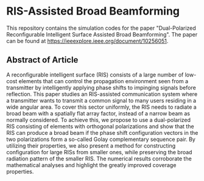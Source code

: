 # RIS-Assisted Broad Beamforming
This repository contains the simulation codes for the paper "Dual-Polarized Reconfigurable Intelligent Surface Assisted Broad Beamforming". The paper can be found at https://ieeexplore.ieee.org/document/10256051.

## Abstract of Article
A reconfigurable intelligent surface (RIS) consists of a large number of low-cost elements that can control the propagation environment seen from a transmitter by intelligently applying phase shifts to impinging signals before reflection. 
This paper studies an RIS-assisted communication system where a transmitter wants to transmit a common signal to many users residing in a wide angular area. To cover this sector uniformly, the RIS needs to radiate a broad beam with a spatially flat array factor, instead of a narrow beam as normally considered. 
To achieve this, we propose to use a dual-polarized RIS consisting of elements with orthogonal polarizations and show that the RIS can produce a broad beam if the phase shift configuration vectors in the two polarizations form a so-called Golay complementary sequence pair.
By utilizing their properties, we also present a method for constructing configuration for large RISs from smaller ones, while preserving the broad radiation pattern of the smaller RIS.
The numerical results corroborate the mathematical analyses and highlight the greatly improved coverage properties.
